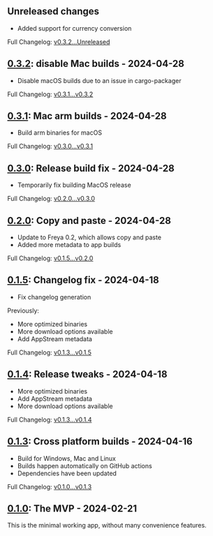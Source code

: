 <!-- next-header -->

## Unreleased changes

- Added support for currency conversion

Full Changelog: [v0.3.2...Unreleased]

## [0.3.2]: disable Mac builds - 2024-04-28

- Disable macOS builds due to an issue in cargo-packager

Full Changelog: [v0.3.1...v0.3.2]

## [0.3.1]: Mac arm builds - 2024-04-28

- Build arm binaries for macOS

Full Changelog: [v0.3.0...v0.3.1]

## [0.3.0]: Release build fix - 2024-04-28

- Temporarily fix building MacOS release

Full Changelog: [v0.2.0...v0.3.0]

## [0.2.0]: Copy and paste - 2024-04-28

- Update to Freya 0.2, which allows copy and paste
- Added more metadata to app builds

Full Changelog: [v0.1.5...v0.2.0]

## [0.1.5]: Changelog fix - 2024-04-18

- Fix changelog generation

Previously:
- More optimized binaries 
- More download options available
- Add AppStream metadata

Full Changelog: [v0.1.3...v0.1.5]

## [0.1.4]: Release tweaks - 2024-04-18

- More optimized binaries 
- Add AppStream metadata
- More download options available

Full Changelog: [v0.1.3...v0.1.4]

## [0.1.3]: Cross platform builds - 2024-04-16

- Build for Windows, Mac and Linux
- Builds happen automatically on GitHub actions
- Dependencies have been updated

Full Changelog: [v0.1.0...v0.1.3]


## [0.1.0]: The MVP - 2024-02-21

This is the minimal working app, without many convenience features.



<!-- next-release-url -->
[0.3.2]: https://github.com/JadedBlueEyes/fendapp/releases/tag/v0.3.2
[0.3.1]: https://github.com/JadedBlueEyes/fendapp/releases/tag/v0.3.1
[0.3.0]: https://github.com/JadedBlueEyes/fendapp/releases/tag/v0.3.0
[0.2.0]: https://github.com/JadedBlueEyes/fendapp/releases/tag/v0.2.0
[0.1.5]: https://github.com/JadedBlueEyes/fendapp/releases/tag/v0.1.5
[0.1.4]: https://github.com/JadedBlueEyes/fendapp/releases/tag/v0.1.4
[0.1.3]: https://github.com/JadedBlueEyes/fendapp/releases/tag/v0.1.3
[0.1.0]: https://github.com/JadedBlueEyes/fendapp/releases/tag/v0.1.0

<!-- next-compare-url -->
[v0.3.2...Unreleased]: https://github.com/JadedBlueEyes/fendapp/compare/v0.3.2...HEAD
[v0.3.1...v0.3.2]: https://github.com/JadedBlueEyes/fendapp/compare/v0.3.1...v0.3.2
[v0.3.0...v0.3.1]: https://github.com/JadedBlueEyes/fendapp/compare/v0.3.0...v0.3.1
[v0.2.0...v0.3.0]: https://github.com/JadedBlueEyes/fendapp/compare/v0.2.0...v0.3.0
[v0.1.5...v0.2.0]: https://github.com/JadedBlueEyes/fendapp/compare/v0.1.5...v0.2.0
[v0.1.3...v0.1.5]: https://github.com/JadedBlueEyes/fendapp/compare/v0.1.3...v0.1.5
[v0.1.3...v0.1.4]: https://github.com/JadedBlueEyes/fendapp/compare/v0.1.3...v0.1.4
[v0.1.0...v0.1.3]: https://github.com/JadedBlueEyes/fendapp/compare/v0.1.0...v0.1.3
